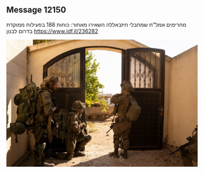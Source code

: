 ## Message 12150

מחרימים אמל"ח שמחבלי חיזבאללה השאירו מאחור:
כוחות 188 בפעילות ממוקדת בדרום לבנון
https://www.idf.il/236282

![Photo](12150/12150_photo.jpg)
